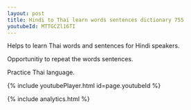 ```yaml
---
layout: post
title: Hindi to Thai learn words sentences dictionary 755 
youtubeId: MTTGCZl16TI
---
```

 
 
Helps to learn Thai words and sentences for Hindi speakers.

Opportunitiy to repeat the words sentences. 

Practice Thai language. 
 
{% include youtubePlayer.html id=page.youtubeId %}
 
 
{% include analytics.html %}